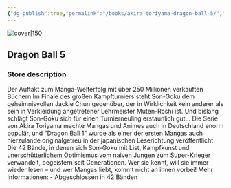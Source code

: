 ```yaml
---
{"dg-publish":true,"permalink":"/books/akira-toriyama-dragon-ball-5/","title":"\"Dragon Ball 5\"","tags":["manga","Fantasy"]}
---
```




![cover|150](http://books.google.com/books/content?id=E2O1DQAAQBAJ&printsec=frontcover&img=1&zoom=1&edge=curl&source=gbs_api)

## Dragon Ball 5

### Store description

Der Auftakt zum Manga-Welterfolg mit über 250 Millionen verkauften Büchern Im Finale des großen Kampfturniers steht Son-Goku dem geheimnisvollen Jackie Chun gegenüber, der in Wirklichkeit kein anderer als sein in Verkleidung angetretener Lehrmeister Muten-Roshi ist. Und bislang schlägt Son-Goku sich für einen Turnierneuling erstaunlich gut... Die Serie von Akira Toriyama machte Mangas und Animes auch in Deutschland enorm populär, und "Dragon Ball 1" wurde als einer der ersten Mangas auch hierzulande originalgetreu in der japanischen Leserichtung veröffentlicht. Die 42 Bände, in denen sich Son-Goku mit List, Kampfkunst und unerschütterlichem Optimismus vom naiven Jungen zum Super-Krieger verwandelt, begeistern seit Generationen. Wer sie kennt, will sie immer wieder lesen – und wer Mangas liebt, kommt nicht an ihnen vorbei! Mehr Informationen: - Abgeschlossen in 42 Bänden
```